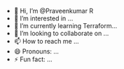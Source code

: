 - 👋 Hi, I’m @Praveenkumar R
- 👀 I’m interested in ...
- 🌱 I’m currently learning Terraform...
- 💞️ I’m looking to collaborate on ...
- 📫 How to reach me ...
- 😄 Pronouns: ...
- ⚡ Fun fact: ...

<!---
PraveenRegna/PraveenRegna is a ✨ special ✨ repository because its `README.md` (this file) appears on your GitHub profile.
You can click the Preview link to take a look at your changes.
--->
